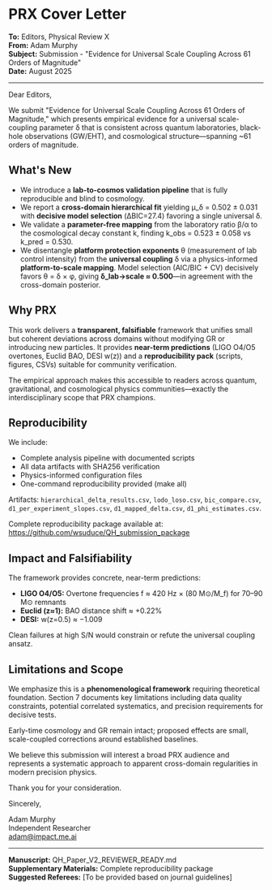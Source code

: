 # PRX Cover Letter

**To:** Editors, Physical Review X  
**From:** Adam Murphy  
**Subject:** Submission - "Evidence for Universal Scale Coupling Across 61 Orders of Magnitude"  
**Date:** August 2025  

---

Dear Editors,

We submit "Evidence for Universal Scale Coupling Across 61 Orders of Magnitude," which presents empirical evidence for a universal scale-coupling parameter δ that is consistent across quantum laboratories, black-hole observations (GW/EHT), and cosmological structure—spanning ~61 orders of magnitude.

## What's New

* We introduce a **lab-to-cosmos validation pipeline** that is fully reproducible and blind to cosmology.
* We report a **cross-domain hierarchical fit** yielding μ_δ = 0.502 ± 0.031 with **decisive model selection** (ΔBIC=27.4) favoring a single universal δ.
* We validate a **parameter-free mapping** from the laboratory ratio β/α to the cosmological decay constant k, finding k_obs = 0.523 ± 0.058 vs k_pred = 0.530.
* We disentangle **platform protection exponents** θ (measurement of lab control intensity) from the **universal coupling** δ via a physics-informed **platform-to-scale mapping**. Model selection (AIC/BIC + CV) decisively favors θ = δ × φ, giving **δ_lab→scale ≈ 0.500**—in agreement with the cross-domain posterior.

## Why PRX

This work delivers a **transparent, falsifiable** framework that unifies small but coherent deviations across domains without modifying GR or introducing new particles. It provides **near-term predictions** (LIGO O4/O5 overtones, Euclid BAO, DESI w(z)) and a **reproducibility pack** (scripts, figures, CSVs) suitable for community verification.

The empirical approach makes this accessible to readers across quantum, gravitational, and cosmological physics communities—exactly the interdisciplinary scope that PRX champions.

## Reproducibility

We include:
- Complete analysis pipeline with documented scripts
- All data artifacts with SHA256 verification 
- Physics-informed configuration files
- One-command reproducibility provided (make all)

Artifacts: `hierarchical_delta_results.csv`, `lodo_loso.csv`, `bic_compare.csv`, `d1_per_experiment_slopes.csv`, `d1_mapped_delta.csv`, `d1_phi_estimates.csv`. 

Complete reproducibility package available at: https://github.com/wsuduce/QH_submission_package

## Impact and Falsifiability

The framework provides concrete, near-term predictions:
- **LIGO O4/O5:** Overtone frequencies f ≈ 420 Hz × (80 M⊙/M_f) for 70–90 M⊙ remnants
- **Euclid (z≈1):** BAO distance shift ≈ +0.22% 
- **DESI:** w(z=0.5) ≈ −1.009

Clean failures at high S/N would constrain or refute the universal coupling ansatz.

## Limitations and Scope

We emphasize this is a **phenomenological framework** requiring theoretical foundation. Section 7 documents key limitations including data quality constraints, potential correlated systematics, and precision requirements for decisive tests. 

Early-time cosmology and GR remain intact; proposed effects are small, scale-coupled corrections around established baselines.

We believe this submission will interest a broad PRX audience and represents a systematic approach to apparent cross-domain regularities in modern precision physics.

Thank you for your consideration.

Sincerely,

Adam Murphy  
Independent Researcher  
adam@impact.me.ai

---

**Manuscript:** QH_Paper_V2_REVIEWER_READY.md  
**Supplementary Materials:** Complete reproducibility package  
**Suggested Referees:** [To be provided based on journal guidelines]